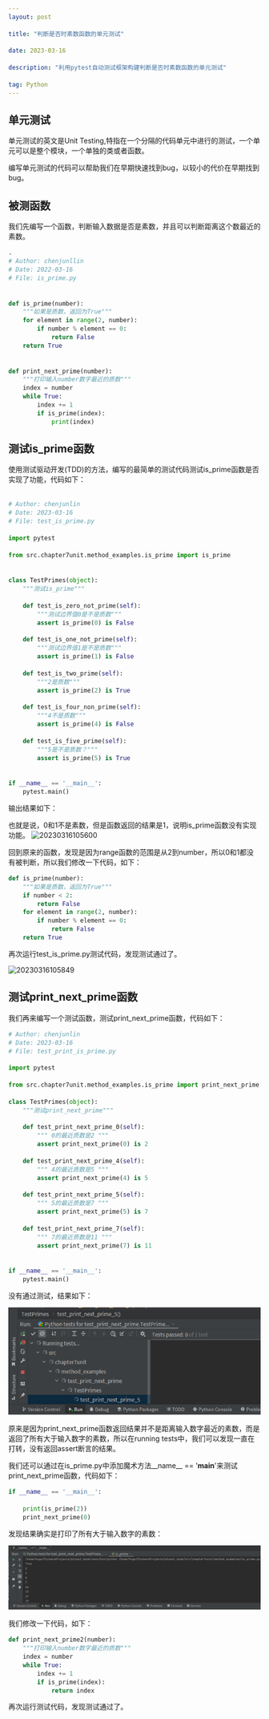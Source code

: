```yaml
---
layout: post

title: "判断是否时素数函数的单元测试"

date: 2023-03-16

description: "利用pytest自动测试框架构建判断是否时素数函数的单元测试"

tag: Python
---
```



## 单元测试

单元测试的英文是Unit Testing,特指在一个分隔的代码单元中进行的测试，一个单元可以是整个模块，一个单独的类或者函数。

编写单元测试的代码可以帮助我们在早期快速找到bug，以较小的代价在早期找到bug。

## 被测函数

我们先编写一个函数，判断输入数据是否是素数，并且可以判断距离这个数最近的素数。


```python
.
# Author: chenjunllin
# Date: 2022-03-16 
# File: is_prime.py


def is_prime(number):
    """如果是质数，返回为True"""
    for element in range(2, number):
        if number % element == 0:
            return False
    return True


def print_next_prime(number):
    """打印输入number数字最近的质数"""
    index = number
    while True:
        index += 1
        if is_prime(index):
            print(index)
```

## 测试is_prime函数

使用测试驱动开发(TDD)的方法，编写的最简单的测试代码测试is_prime函数是否实现了功能，代码如下：

```python

# Author: chenjunlin
# Date: 2023-03-16
# File: test_is_prime.py

import pytest

from src.chapter7unit.method_examples.is_prime import is_prime


class TestPrimes(object):
    """测试is_prime"""

    def test_is_zero_not_prime(self):
        """测试边界值0是不是质数"""
        assert is_prime(0) is False

    def test_is_one_not_prime(self):
        """测试边界值1是不是质数"""
        assert is_prime(1) is False

    def test_is_two_prime(self):
        """2是质数"""
        assert is_prime(2) is True

    def test_is_four_non_prime(self):
        """4不是质数"""
        assert is_prime(4) is False

    def test_is_five_prime(self):
        """5是不是质数？"""
        assert is_prime(5) is True


if __name__ == '__main__':
    pytest.main()

```

输出结果如下：

也就是说，0和1不是素数，但是函数返回的结果是1，说明is_prime函数没有实现功能。
![20230316105600](https://cdn.jsdelivr.net/gh/ChanJeunlam/PicgoBed/blogs/pictures/20230316105600.png)

回到原来的函数，发现是因为range函数的范围是从2到number，所以0和1都没有被判断，所以我们修改一下代码，如下：

```python
def is_prime(number):
    """如果是质数，返回为True"""
    if number < 2:
        return False
    for element in range(2, number):
        if number % element == 0:
            return False
    return True
```

再次运行test_is_prime.py测试代码，发现测试通过了。

![20230316105849](https://cdn.jsdelivr.net/gh/ChanJeunlam/PicgoBed/blogs/pictures/20230316105849.png)


## 测试print_next_prime函数

我们再来编写一个测试函数，测试print_next_prime函数，代码如下：

```python
# Author: chenjunlin
# Date: 2023-03-16
# File: test_print_is_prime.py

import pytest

from src.chapter7unit.method_examples.is_prime import print_next_prime

class TestPrimes(object):
    """测试print_next_prime"""

    def test_print_next_prime_0(self):
        """ 0的最近质数是2 """
        assert print_next_prime(0) is 2

    def test_print_next_prime_4(self):
        """ 4的最近质数是5 """
        assert print_next_prime(4) is 5

    def test_print_next_prime_5(self):
        """ 5的最近质数是7 """
        assert print_next_prime(5) is 7

    def test_print_next_prime_7(self):
        """ 7的最近质数是11 """
        assert print_next_prime(7) is 11


if __name__ == '__main__':
    pytest.main()
```

没有通过测试，结果如下：

![1678936036418](/_posts/image/2023-03-16-判断是否时素数函数的单元测试/1678936036418.png)


原来是因为print_next_prime函数返回结果并不是距离输入数字最近的素数，而是返回了所有大于输入数字的素数，所以在running tests中，我们可以发现一直在打转，没有返回assert断言的结果。

我们还可以通过在is_prime.py中添加魔术方法__name__ == '__main__'来测试print_next_prime函数，代码如下：

```python
if __name__ == '__main__':

    print(is_prime(2))
    print_next_prime(0)

```

发现结果确实是打印了所有大于输入数字的素数：

![1678936579647](/_posts/image/2023-03-16-判断是否时素数函数的单元测试/1678936579647.png)


我们修改一下代码，如下：

```python
def print_next_prime2(number):
    """打印输入number数字最近的质数"""
    index = number
    while True:
        index += 1
        if is_prime(index):
            return index
```

再次运行测试代码，发现测试通过了。





